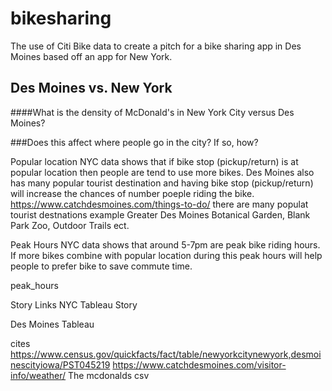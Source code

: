# bikesharing
The use of Citi Bike data to create a pitch for a bike sharing app in Des Moines based off an app for New York.

## Des Moines vs. New York

####What is the density of McDonald's in New York City versus Des Moines? 






###Does this affect where people go in the city? If so, how?
















Popular location
NYC data shows that if bike stop (pickup/return) is at popular location then people are tend to use more bikes. Des Moines also has many popular tourist destination and having bike stop (pickup/return) will increase the chances of number poeple riding the bike. https://www.catchdesmoines.com/things-to-do/ there are many populat tourist destnations example Greater Des Moines Botanical Garden, Blank Park Zoo, Outdoor Trails ect.



Peak Hours
NYC data shows that around 5-7pm are peak bike riding hours. If more bikes combine with popular location during this peak hours will help people to prefer bike to save commute time.

peak_hours



Story Links
NYC Tableau Story

Des Moines Tableau






cites 
https://www.census.gov/quickfacts/fact/table/newyorkcitynewyork,desmoinescityiowa/PST045219
https://www.catchdesmoines.com/visitor-info/weather/
The mcdonalds csv
